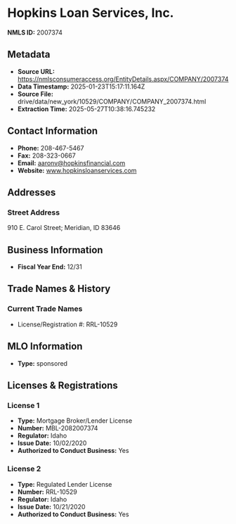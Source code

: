 # Hopkins Loan Services, Inc.

**NMLS ID:** 2007374

## Metadata
- **Source URL:** https://nmlsconsumeraccess.org/EntityDetails.aspx/COMPANY/2007374
- **Data Timestamp:** 2025-01-23T15:17:11.164Z
- **Source File:** drive/data/new_york/10529/COMPANY/COMPANY_2007374.html
- **Extraction Time:** 2025-05-27T10:38:16.745232

## Contact Information
- **Phone:** 208-467-5467
- **Fax:** 208-323-0667
- **Email:** aaronv@hopkinsfinancial.com
- **Website:** www.hopkinsloanservices.com

## Addresses
### Street Address
910 E. Carol Street; Meridian, ID 83646

## Business Information
- **Fiscal Year End:** 12/31

## Trade Names & History
### Current Trade Names
- License/Registration #: RRL-10529

## MLO Information
- **Type:** sponsored

## Licenses & Registrations

### License 1
- **Type:** Mortgage Broker/Lender License
- **Number:** MBL-2082007374
- **Regulator:** Idaho
- **Issue Date:** 10/02/2020
- **Authorized to Conduct Business:** Yes

### License 2
- **Type:** Regulated Lender License
- **Number:** RRL-10529
- **Regulator:** Idaho
- **Issue Date:** 10/21/2020
- **Authorized to Conduct Business:** Yes
